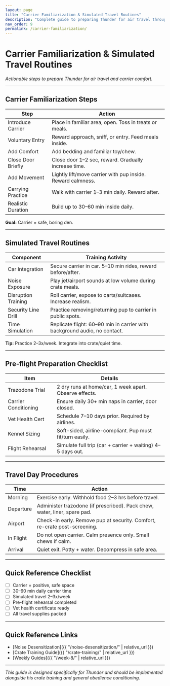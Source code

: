 ```yaml
---
layout: page
title: "Carrier Familiarization & Simulated Travel Routines"
description: "Complete guide to preparing Thunder for air travel through carrier training and travel simulation"
nav_order: 9
permalink: /carrier-familiarization/
---
```


# Carrier Familiarization & Simulated Travel Routines
*Actionable steps to prepare Thunder for air travel and carrier comfort.*

---

## Carrier Familiarization Steps
| Step | Action |
|------|--------|
| Introduce Carrier | Place in familiar area, open. Toss in treats or meals. |
| Voluntary Entry | Reward approach, sniff, or entry. Feed meals inside. |
| Add Comfort | Add bedding and familiar toy/chew. |
| Close Door Briefly | Close door 1–2 sec, reward. Gradually increase time. |
| Add Movement | Lightly lift/move carrier with pup inside. Reward calmness. |
| Carrying Practice | Walk with carrier 1–3 min daily. Reward after. |
| Realistic Duration | Build up to 30–60 min inside daily. |

**Goal:** Carrier = safe, boring den.

---

## Simulated Travel Routines
| Component | Training Activity |
|-----------|------------------|
| Car Integration | Secure carrier in car. 5–10 min rides, reward before/after. |
| Noise Exposure | Play jet/airport sounds at low volume during crate meals. |
| Disruption Training | Roll carrier, expose to carts/suitcases. Increase realism. |
| Security Line Drill | Practice removing/returning pup to carrier in public spots. |
| Time Simulation | Replicate flight: 60–90 min in carrier with background audio, no contact. |

**Tip:** Practice 2–3x/week. Integrate into crate/quiet time.

---

## Pre-flight Preparation Checklist
| Item | Details |
|------|---------|
| Trazodone Trial | 2 dry runs at home/car, 1 week apart. Observe effects. |
| Carrier Conditioning | Ensure daily 30+ min naps in carrier, door closed. |
| Vet Health Cert | Schedule 7–10 days prior. Required by airlines. |
| Kennel Sizing | Soft-sided, airline-compliant. Pup must fit/turn easily. |
| Flight Rehearsal | Simulate full trip (car + carrier + waiting) 4–5 days out. |

---

## Travel Day Procedures
| Time | Action |
|------|--------|
| Morning | Exercise early. Withhold food 2–3 hrs before travel. |
| Departure | Administer trazodone (if prescribed). Pack chew, water, liner, spare pad. |
| Airport | Check-in early. Remove pup at security. Comfort, re-crate post-screening. |
| In Flight | Do not open carrier. Calm presence only. Small chews if calm. |
| Arrival | Quiet exit. Potty + water. Decompress in safe area. |

---

## Quick Reference Checklist
- [ ] Carrier = positive, safe space
- [ ] 30–60 min daily carrier time
- [ ] Simulated travel 2–3x/week
- [ ] Pre-flight rehearsal completed
- [ ] Vet health certificate ready
- [ ] All travel supplies packed

---

## Quick Reference Links
- [Noise Desensitization]({{ "/noise-desensitization/" | relative_url }})
- [Crate Training Guide]({{ "/crate-training/" | relative_url }})
- [Weekly Guides]({{ "/week-8/" | relative_url }})

---

*This guide is designed specifically for Thunder and should be implemented alongside his crate training and general obedience conditioning.* 